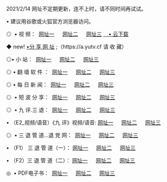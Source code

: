 <p>2021/2/14 网址不定期更新，连不上时，请不同时间再试试。
<p>• 建议用谷歌或火狐官方浏览器访问。
<p>◎  • 视 频： 
<a href="http://hfz.guitarhaven.com/" target="_blank">网址一</a> 　 
<a href="http://hsd.guitarhaven.com/" target="_blank">网址二</a> 　 
<a href="http://hsd.guitarhaven.com/b.html" target="_blank">网址三</a>
<a href="https://yadi.sk/d/d0sUeAOpal3njw" target="_blank">　• 云下载 </a></p>
<p>◆ new! <a href="http://hpg.guitarhaven.com/a.html">•分 享 网 址</a> ;（https://a.yutv.cf 请 收 藏） </p>

<p>◎•  小 站：  
<a href="http://hfz.guitarhaven.com/f.html" target="_blank">网址一</a> 　 
<a href="http://hsd.guitarhaven.com/h.html" target="_blank">网址二</a> 　 
<a href="http://hsd.guitarhaven.com/k/" target="_blank">网址三</a></p><p>

<p>◎  • 翻 墙 软 件 ：  
<a href="http://hfz.guitarhaven.com/ff/" target="_blank">网址一</a> 　 
<a href="http://hsd.guitarhaven.com/s/read/a1_nd.html" target="_blank">网址二</a> 　 
<a href="http://hsd.guitarhaven.com/ff/index.html" target="_blank">网址三</a></p>
<p>◎  • 每 日 新 闻：  
<a href="http://hfz.guitarhaven.com/day/" target="_blank">网址一</a> 　 
<a href="http://hsd.guitarhaven.com/day/" target="_blank">网址二</a> 　 
<a href="http://hsd.guitarhaven.com/day/index.html" target="_blank">网址三</a></p>
<p>◎   • 短 波 分 享：  
<a href="http://hfz.guitarhaven.com/h/" target="_blank">网址一</a> 　 
<a href="http://hsd.guitarhaven.com/h/" target="_blank">网址二</a> 　 
<a href="http://hsd.guitarhaven.com/h/index.html" target="_blank">网址三</a></p>
<p>◎   • 九 评.三 退：  
<a href="http://hfz.guitarhaven.com/t/" target="_blank">网址一</a> 　 
<a href="http://hsd.guitarhaven.com/v2/index.html" target="_blank">网址二</a> 　 
<a href="http://hsd.guitarhaven.com/tt/index.html" target="_blank">网址三</a> 　</p>
<p>  • （E2_视频/语音）《九 评》视频/语音: 
<a href="http://hsd.guitarhaven.com/7738.html" target="_blank">网址一</a> 　 
<a href="http://hsd.guitarhaven.com/7614.html" target="_blank">网址二</a> 　 
<a href="http://hsd.guitarhaven.com/7633.html" target="_blank">网址三</a></p>
<p>◎   • 三 退 管 道...退 党 网：  
<a href="http://hfz.guitarhaven.com/go/td1.html" target="_blank">网址一</a> 　 
<a href="http://hsd.guitarhaven.com/go/td2.html" target="_blank">网址二</a> 　 
<a href="http://hsd.guitarhaven.com/go/td3.html" target="_blank">网址三</a></p>
<p>  • （F1） 三 退 管 道（一）： 
<a href="http://hfz.guitarhaven.com/dd/" target="_blank">网址一</a> 　 
<a href="http://hsd.guitarhaven.com/s/read/a1_tdx.html" target="_blank">网址二</a> 　 
<a href="http://hsd.guitarhaven.com/dd/" target="_blank">网址三</a></p>
<p>  • （F2）三 退 管 道（二）： 
<a href="http://hsd.guitarhaven.com/d/" target="_blank">网址一</a> 　 
<a href="http://hfz.guitarhaven.com/d/index.html" target="_blank">网址二</a> 　 
<a href="http://hsd.guitarhaven.com/d/" target="_blank">网址三</a></p>
<p>◎   • PDF电子书：  
<a href="http://hfz.guitarhaven.com/p/" target="_blank">网址一</a> 　 
<a href="http://hsd.guitarhaven.com/p/index.html" target="_blank">网址二</a> 　 
<a href="http://hsd.guitarhaven.com/p/" target="_blank">网址三</a></p>
